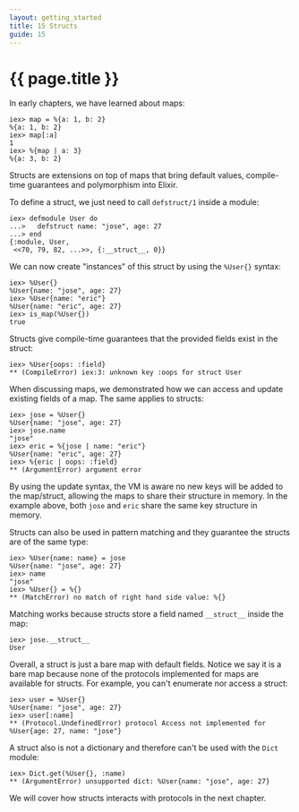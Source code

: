 ```yaml
---
layout: getting_started
title: 15 Structs
guide: 15
---
```


# {{ page.title }}

  <div class="toc"></div>

In early chapters, we have learned about maps:

```iex
iex> map = %{a: 1, b: 2}
%{a: 1, b: 2}
iex> map[:a]
1
iex> %{map | a: 3}
%{a: 3, b: 2}
```

Structs are extensions on top of maps that bring default values, compile-time guarantees and polymorphism into Elixir.

To define a struct, we just need to call `defstruct/1` inside a module:

```iex
iex> defmodule User do
...>   defstruct name: "jose", age: 27
...> end
{:module, User,
 <<70, 79, 82, ...>>, {:__struct__, 0}}
```

We can now create "instances" of this struct by using the `%User{}` syntax:

```iex
iex> %User{}
%User{name: "jose", age: 27}
iex> %User{name: "eric"}
%User{name: "eric", age: 27}
iex> is_map(%User{})
true
```

Structs give compile-time guarantees that the provided fields exist in the struct:

```iex
iex> %User{oops: :field}
** (CompileError) iex:3: unknown key :oops for struct User
```

When discussing maps, we demonstrated how we can access and update existing fields of a map. The same applies to structs:

```iex
iex> jose = %User{}
%User{name: "jose", age: 27}
iex> jose.name
"jose"
iex> eric = %{jose | name: "eric"}
%User{name: "eric", age: 27}
iex> %{eric | oops: :field}
** (ArgumentError) argument error
```

By using the update syntax, the VM is aware no new keys will be added to the map/struct, allowing the maps to share their structure in memory. In the example above, both `jose` and `eric` share the same key structure in memory.

Structs can also be used in pattern matching and they guarantee the structs are of the same type:

```iex
iex> %User{name: name} = jose
%User{name: "jose", age: 27}
iex> name
"jose"
iex> %User{} = %{}
** (MatchError) no match of right hand side value: %{}
```

Matching works because structs store a field named `__struct__` inside the map:

```iex
iex> jose.__struct__
User
```

Overall, a struct is just a bare map with default fields. Notice we say it is a bare map because none of the protocols implemented for maps are available for structs. For example, you can't enumerate nor access a struct:

```iex
iex> user = %User{}
%User{name: "jose", age: 27}
iex> user[:name]
** (Protocol.UndefinedError) protocol Access not implemented for %User{age: 27, name: "jose"}
```

A struct also is not a dictionary and therefore can't be used with the `Dict` module:

```iex
iex> Dict.get(%User{}, :name)
** (ArgumentError) unsupported dict: %User{name: "jose", age: 27}
```

We will cover how structs interacts with protocols in the next chapter.
